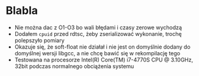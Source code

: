 # Blabla

* Nie można dac z O1-O3 bo wali błędami i czasy zerowe wychodzą
* Dodałem `cpuid` przed rdtsc, żeby zserializować wykonanie, trochę polepszyło pomiary
* Okazuje się, że soft-float nie działał i nie jest on domyślnie dodany do domyślnej wersji libgcc, a nie chcę bawić się w rekompilację tego
* Testowana na procesorze Intel(R) Core(TM) i7-4770S CPU @ 3.10GHz, 32bit podczas normalnego obciążenia systemu